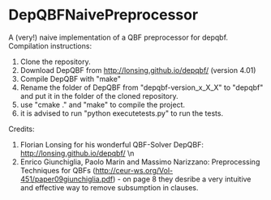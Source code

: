 # DepQBFNaivePreprocessor
A (very!) naive implementation of a QBF preprocessor for depqbf.
Compilation instructions:

1. Clone the repository.
2. Download DepQBF from http://lonsing.github.io/depqbf/ (version 4.01)
3. Compile DepQBF with "make"
4. Rename the folder of DepQBF from "depqbf-version_x_X_X" to "depqbf" and put it in the folder of the cloned repository.
5. use "cmake ." and "make" to compile the project.
6. it is advised to run "python executetests.py" to run the tests.


Credits:
1. Florian Lonsing for his wonderful QBF-Solver DepQBF: http://lonsing.github.io/depqbf/ \n
2. Enrico Giunchiglia, Paolo Marin and Massimo Narizzano: Preprocessing Techniques
for QBFs (http://ceur-ws.org/Vol-451/paper09giunchiglia.pdf) - on page 8 they desribe a very intuitive and effective way to remove subsumption in clauses.

